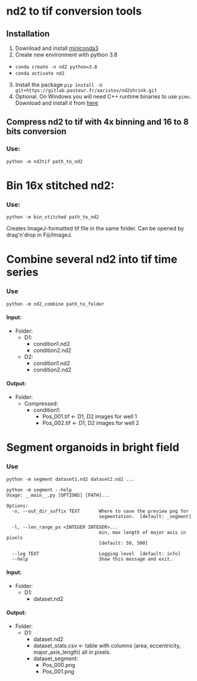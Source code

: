 #  nd2 to tif conversion tools

## Installation

1. Download and install [miniconda3](https://docs.conda.io/en/latest/miniconda.html)
2. Create new environment with python 3.8
  - `conda create -n nd2 python=3.8`
  - `conda activate nd2`
3. Install the package `pip install -U git+https://gitlab.pasteur.fr/aaristov/nd2shrink.git`
4. Optional. On Windows you will need C++ runtime binaries to use `pims`. Download and install it from [here](https://aka.ms/vs/16/release/vc_redist.x64.exe)


## Compress nd2 to tif with 4x binning and 16 to 8 bits conversion

### Use:

`python -m nd2tif path_to_nd2`

# Bin 16x stitched nd2:

### Use:
`python -m bin_stitched path_to_nd2`

Creates ImageJ-formatted tif file in the same folder. Can be opened by drag'n'drop in Fiji/ImageJ.

# Combine several nd2 into tif time series

### Use

`python -m nd2_combine path_to_folder`

#### Input:

- Folder:
  - D1: 
    - condition1.nd2
    - condition2.nd2
  - D2:
    - condition1.nd2
    - condition2.nd2

#### Output:

- Folder:
  - Compressed:
    - condition1:
      - Pos_001.tif <- D1, D2 images for well 1
      - Pos_002.tif <- D1, D2 images for well 2

# Segment organoids in bright field

### Use

`python -m segment dataset1.nd2 dataset2.nd2 ...`

```
python -m segment --help
Usage: __main__.py [OPTIONS] [PATH]...

Options:
  -o, --out_dir_suffix TEXT       Where to save the preview png for
                                  segmentation.  [default: _segment]

  -l, --len_range_px <INTEGER INTEGER>...
                                  min, max length of major axis in pixels
                                  [default: 50, 500]

  --log TEXT                      Logging level  [default: info]
  --help                          Show this message and exit.
```

#### Input:

- Folder:
  - D1: 
    - dataset.nd2

#### Output:

- Folder:
  - D1:
    - dataset.nd2
    - dataset_stats.csv <- table with columns (area, eccentricity, major_axis_length) all in pixels.
    - dataset_segment:
      - Pos_000.png
      - Pos_001.png

